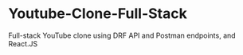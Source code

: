 # Youtube-Clone-Full-Stack
Full-stack YouTube clone using DRF API and Postman endpoints, and React.JS
